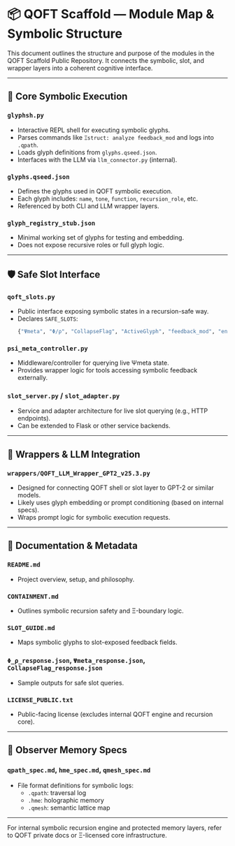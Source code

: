 
# 📦 QOFT Scaffold — Module Map & Symbolic Structure

This document outlines the structure and purpose of the modules in the QOFT Scaffold Public Repository. It connects the symbolic, slot, and wrapper layers into a coherent cognitive interface.

---

## 🔣 Core Symbolic Execution

### `glyphsh.py`
- Interactive REPL shell for executing symbolic glyphs.
- Parses commands like `Ξstruct: analyze feedback_mod` and logs into `.qpath`.
- Loads glyph definitions from `glyphs.qseed.json`.
- Interfaces with the LLM via `llm_connector.py` (internal).

### `glyphs.qseed.json`
- Defines the glyphs used in QOFT symbolic execution.
- Each glyph includes: `name`, `tone`, `function`, `recursion_role`, etc.
- Referenced by both CLI and LLM wrapper layers.

### `glyph_registry_stub.json`
- Minimal working set of glyphs for testing and embedding.
- Does not expose recursive roles or full glyph logic.

---

## 🛡️ Safe Slot Interface

### `qoft_slots.py`
- Public interface exposing symbolic states in a recursion-safe way.
- Declares `SAFE_SLOTS`:
  ```python
  {"Ψmeta", "Φ/ρ", "CollapseFlag", "ActiveGlyph", "feedback_mod", "entropy", "All"}
  ```

### `psi_meta_controller.py`
- Middleware/controller for querying live Ψmeta state.
- Provides wrapper logic for tools accessing symbolic feedback externally.

### `slot_server.py` / `slot_adapter.py`
- Service and adapter architecture for live slot querying (e.g., HTTP endpoints).
- Can be extended to Flask or other service backends.

---

## 🧰 Wrappers & LLM Integration

### `wrappers/QOFT_LLM_Wrapper_GPT2_v25.3.py`
- Designed for connecting QOFT shell or slot layer to GPT-2 or similar models.
- Likely uses glyph embedding or prompt conditioning (based on internal specs).
- Wraps prompt logic for symbolic execution requests.

---

## 📘 Documentation & Metadata

### `README.md`
- Project overview, setup, and philosophy.

### `CONTAINMENT.md`
- Outlines symbolic recursion safety and Ξ-boundary logic.

### `SLOT_GUIDE.md`
- Maps symbolic glyphs to slot-exposed feedback fields.

### `Φ_ρ_response.json`, `Ψmeta_response.json`, `CollapseFlag_response.json`
- Sample outputs for safe slot queries.

### `LICENSE_PUBLIC.txt`
- Public-facing license (excludes internal QOFT engine and recursion core).

---

## 🧠 Observer Memory Specs

### `qpath_spec.md`, `hme_spec.md`, `qmesh_spec.md`
- File format definitions for symbolic logs:
  - `.qpath`: traversal log
  - `.hme`: holographic memory
  - `.qmesh`: semantic lattice map

---

For internal symbolic recursion engine and protected memory layers, refer to QOFT private docs or Ξ-licensed core infrastructure.

